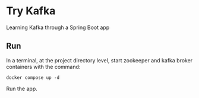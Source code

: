 # Try Kafka
Learning Kafka through a Spring Boot app

## Run

In a terminal, at the project directory level, start zookeeper and kafka broker containers with the command:

`docker compose up -d`

Run the app.
